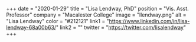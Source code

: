 +++ 
date = "2020-01-29" 
title = "Lisa Lendway, PhD" 
position = "Vis. Asst. Professor" 
company = "Macalester College" 
image = "llendway.png" 
alt = "Lisa Lendway" 
color = "#212121" 
link1 = "https://www.linkedin.com/in/lisa-lendway-68a00b63/" 
link2 = ""
twitter = "https://twitter.com/lisalendway"
+++